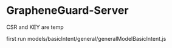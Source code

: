 # GrapheneGuard-Server
CSR and KEY are temp


first run models/basicIntent/general/generalModelBasicIntent.js